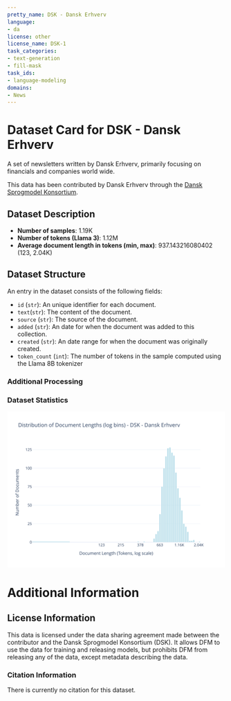 ```yaml
---
pretty_name: DSK - Dansk Erhverv
language:
- da
license: other
license_name: DSK-1
task_categories:
- text-generation
- fill-mask
task_ids:
- language-modeling
domains:
- News
---
```


# Dataset Card for DSK - Dansk Erhverv

<!-- START-SHORT DESCRIPTION -->
A set of newsletters written by Dansk Erhverv, primarily focusing on financials and companies world wide.  
<!-- END-SHORT DESCRIPTION -->

This data has been contributed by Dansk Erhverv through the [Dansk Sprogmodel Konsortium](https://alexandra.dk/dsk).


## Dataset Description

<!-- START-DESC-STATS -->
- **Number of samples**: 1.19K
- **Number of tokens (Llama 3)**: 1.12M
- **Average document length in tokens (min, max)**: 937.143216080402 (123, 2.04K)
<!-- END-DESC-STATS -->


## Dataset Structure
An entry in the dataset consists of the following fields:

- `id` (`str`): An unique identifier for each document.
- `text`(`str`): The content of the document.
- `source` (`str`): The source of the document.
- `added` (`str`): An date for when the document was added to this collection.
- `created` (`str`): An date range for when the document was originally created.
- `token_count` (`int`): The number of tokens in the sample computed using the Llama 8B tokenizer


### Additional Processing


### Dataset Statistics

<!-- START-DATASET PLOTS -->
<p align="center">
<img src="./images/dist_document_length.svg" width="600" style="margin-right: 10px;" />
</p>
<!-- END-DATASET PLOTS -->


# Additional Information

## License Information
This data is licensed under the data sharing agreement made between the contributor and the Dansk Sprogmodel Konsortium (DSK). 
It allows DFM to use the data for training and releasing models, but prohibits DFM from releasing any of the data, except metadata describing the data. 

### Citation Information

There is currently no citation for this dataset.
